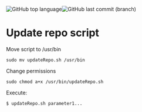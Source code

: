 ![GitHub top language](https://img.shields.io/github/languages/top/azagramac/updateRepo.svg)![GitHub last commit (branch)](https://img.shields.io/github/last-commit/azagramac/updateRepo/master.svg)

# Update repo script

Move script to /usr/bin
```
sudo mv updateRepo.sh /usr/bin
``` 

Change permissions
```
sudo chmod a+x /usr/bin/updateRepo.sh
```

Execute:
```
$ updateRepo.sh parameter1...
```

